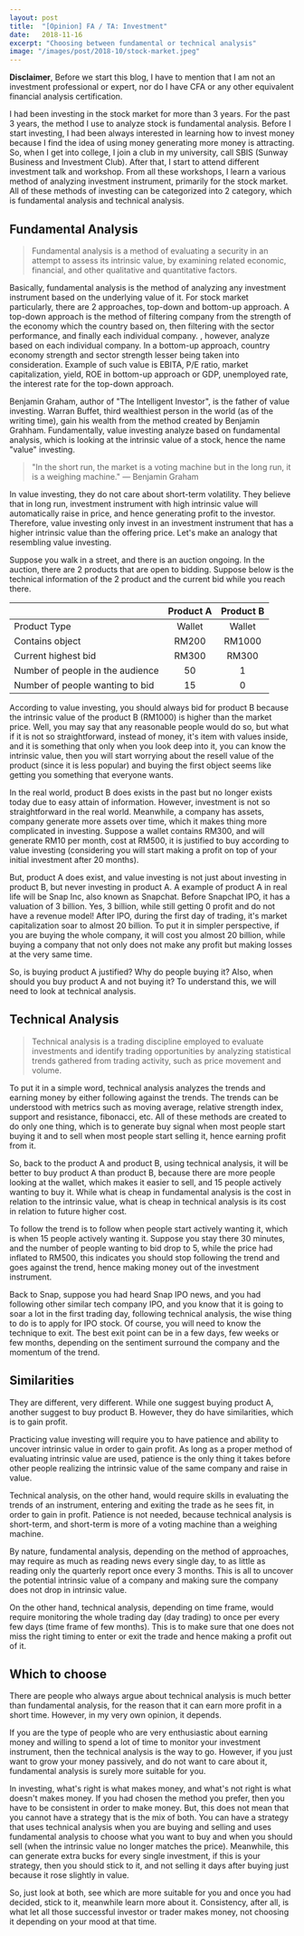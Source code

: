 ```yaml
---
layout: post
title:  "[Opinion] FA / TA: Investment"
date:   2018-11-16
excerpt: "Choosing between fundamental or technical analysis"
image: "/images/post/2018-10/stock-market.jpeg"
---
```


**Disclaimer**, Before we start this blog, I have to mention that I am not an investment professional or expert, nor do I have CFA or any other equivalent financial analysis certification.  

I had been investing in the stock market for more than 3 years. For the past 3 years, the method I use to analyze stock is fundamental analysis. Before I start investing, I had been always interested in learning how to invest money because I find the idea of using money generating more money is attracting. So, when I get into college, I join a club in my university, call SBIS (Sunway Business and Investment Club). After that, I start to attend different investment talk and workshop. From all these workshops, I learn a various method of analyzing investment instrument, primarily for the stock market. All of these methods of investing can be categorized into 2 category, which is fundamental analysis and technical analysis. 

## Fundamental Analysis

<blockquote>Fundamental analysis is a method of evaluating a security in an attempt to assess its intrinsic value, by examining related economic, financial, and other qualitative and quantitative factors.</blockquote>

Basically, fundamental analysis is the method of analyzing any investment instrument based on the underlying value of it. For stock market particularly, there are 2 approaches, top-down and bottom-up approach. A top-down approach is the method of filtering company from the strength of the economy which the country based on, then filtering with the sector performance, and finally each individual company. , however, analyze based on each individual company. In a bottom-up approach, country economy strength and sector strength lesser being taken into consideration. Example of such value is EBITA, P/E ratio, market capitalization, yield, ROE in bottom-up approach or GDP, unemployed rate, the interest rate for the top-down approach. 

Benjamin Graham, author of "The Intelligent Investor", is the father of value investing. Warran Buffet, third wealthiest person in the world (as of the writing time), gain his wealth from the method created by Benjamin Grahham. Fundamentally, value investing analyze based on fundamental analysis, which is looking at the intrinsic value of a stock, hence the name "value" investing. 

<blockquote>"In the short run, the market is a voting machine but in the long run, it is a weighing machine." — Benjamin Graham</blockquote>

In value investing, they do not care about short-term volatility. They believe that in long run, investment instrument with high intrinsic value will automatically raise in price, and hence generating profit to the investor. Therefore, value investing only invest in an investment instrument that has a higher intrinsic value than the offering price. Let's make an analogy that resembling value investing. 

Suppose you walk in a street, and there is an auction ongoing. In the auction, there are 2 products that are open to bidding. Suppose below is the technical information of the 2 product and the current bid while you reach there. 

|                                  | Product A | Product B |
|:---------------------------------|:---------:|:---------:|
| Product Type                     |  Wallet   |  Wallet   |
| Contains object                  |   RM200   |  RM1000   |
| Current highest bid              |   RM300   |   RM300   |
| Number of people in the audience |    50     |     1     |
| Number of people wanting to bid  |    15     |     0     |

According to value investing, you should always bid for product B because the intrinsic value of the product B (RM1000) is higher than the market price. Well, you may say that any reasonable people would do so, but what if it is not so straightforward, instead of money, it's item with values inside, and it is something that only when you look deep into it, you can know the intrinsic value, then you will start worrying about the resell value of the product (since it is less popular) and buying the first object seems like getting you something that everyone wants. 

In the real world, product B does exists in the past but no longer exists today due to easy attain of information. However, investment is not so straightforward in the real world. Meanwhile, a company has assets, company generate more assets over time, which it makes thing more complicated in investing. Suppose a wallet contains RM300, and will generate RM10 per month, cost at RM500, it is justified to buy according to value investing (considering you will start making a profit on top of your initial investment after 20 months).

But, product A does exist, and value investing is not just about investing in product B, but never investing in product A. A example of product A in real life will be Snap Inc, also known as Snapchat. Before Snapchat IPO, it has a valuation of 3 billion. Yes, 3 billion, while still getting 0 profit and do not have a revenue model! After IPO, during the first day of trading, it's market capitalization soar to almost 20 billion. To put it in simpler perspective, if you are buying the whole company, it will cost you almost 20 billion, while buying a company that not only does not make any profit but making losses at the very same time. 

So, is buying product A justified? Why do people buying it? Also, when should you buy product A and not buying it? To understand this, we will need to look at technical analysis. 

## Technical Analysis

<blockquote>Technical analysis is a trading discipline employed to evaluate investments and identify trading opportunities by analyzing statistical trends gathered from trading activity, such as price movement and volume.</blockquote>

To put it in a simple word, technical analysis analyzes the trends and earning money by either following against the trends. The trends can be understood with metrics such as moving average, relative strength index, support and resistance, fibonacci, etc. All of these methods are created to do only one thing, which is to generate buy signal when most people start buying it and to sell when most people start selling it, hence earning profit from it. 

So, back to the product A and product B, using technical analysis, it will be better to buy product A than product B, because there are more people looking at the wallet, which makes it easier to sell, and 15 people actively wanting to buy it. While what is cheap in fundamental analysis is the cost in relation to the intrinsic value, what is cheap in technical analysis is its cost in relation to future higher cost. 

To follow the trend is to follow when people start actively wanting it, which is when 15 people actively wanting it. Suppose you stay there 30 minutes, and the number of people wanting to bid drop to 5, while the price had inflated to RM500, this indicates you should stop following the trend and goes against the trend, hence making money out of the investment instrument. 

Back to Snap, suppose you had heard Snap IPO news, and you had following other similar tech company IPO, and you know that it is going to soar a lot in the first trading day, following technical analysis, the wise thing to do is to apply for IPO stock. Of course, you will need to know the technique to exit. The best exit point can be in a few days, few weeks or few months, depending on the sentiment surround the company and the momentum of the trend. 

## Similarities

They are different, very different. While one suggest buying product A, another suggest to buy product B. However, they do have similarities, which is to gain profit. 

Practicing value investing will require you to have patience and ability to uncover intrinsic value in order to gain profit. As long as a proper method of evaluating intrinsic value are used, patience is the only thing it takes before other people realizing the intrinsic value of the same company and raise in value. 

Technical analysis, on the other hand, would require skills in evaluating the trends of an instrument, entering and exiting the trade as he sees fit, in order to gain in profit. Patience is not needed, because technical analysis is short-term, and short-term is more of a voting machine than a weighing machine. 

By nature, fundamental analysis, depending on the method of approaches, may require as much as reading news every single day, to as little as reading only the quarterly report once every 3 months. This is all to uncover the potential intrinsic value of a company and making sure the company does not drop in intrinsic value. 

On the other hand, technical analysis, depending on time frame, would require monitoring the whole trading day (day trading) to once per every few days (time frame of few months). This is to make sure that one does not miss the right timing to enter or exit the trade and hence making a profit out of it. 

## Which to choose

There are people who always argue about technical analysis is much better than fundamental analysis, for the reason that it can earn more profit in a short time. However, in my very own opinion, it depends. 

If you are the type of people who are very enthusiastic about earning money and willing to spend a lot of time to monitor your investment instrument, then the technical analysis is the way to go. However, if you just want to grow your money passively, and do not want to care about it, fundamental analysis is surely more suitable for you. 

In investing, what's right is what makes money, and what's not right is what doesn't makes money. If you had chosen the method you prefer, then you have to be consistent in order to make money. But, this does not mean that you cannot have a strategy that is the mix of both. You can have a strategy that uses technical analysis when you are buying and selling and uses fundamental analysis to choose what you want to buy and when you should sell (when the intrinsic value no longer matches the price). Meanwhile, this can generate extra bucks for every single investment, if this is your strategy, then you should stick to it, and not selling it days after buying just because it rose slightly in value. 

So, just look at both, see which are more suitable for you and once you had decided, stick to it, meanwhile learn more about it. Consistency, after all, is what let all those successful investor or trader makes money, not choosing it depending on your mood at that time. 
